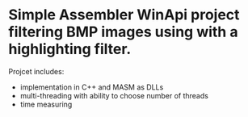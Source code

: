 # Simple Assembler WinApi project filtering BMP images using with a highlighting filter.
Projcet includes:
* implementation in C++ and MASM as DLLs
* multi-threading with ability to choose number of threads
* time measuring
